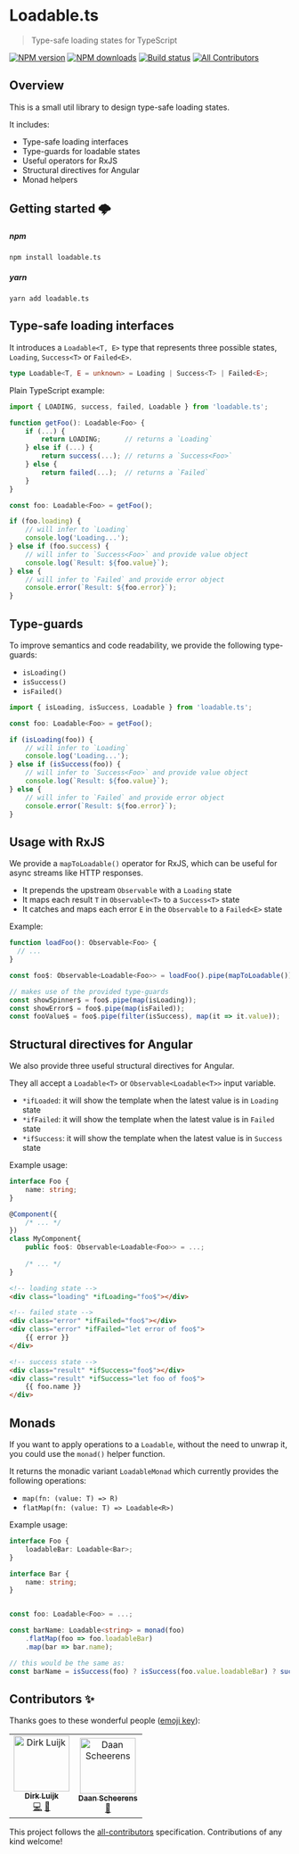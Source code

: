 # Loadable.ts

> Type-safe loading states for TypeScript

[![NPM version](http://img.shields.io/npm/v/loadable.ts.svg?style=flat-square)](https://www.npmjs.com/package/loadable.ts)
[![NPM downloads](http://img.shields.io/npm/dm/loadable.ts.svg?style=flat-square)](https://www.npmjs.com/package/loadable.ts)
[![Build status](https://img.shields.io/travis/dirkluijk/loadable.ts.svg?style=flat-square)](https://travis-ci.org/dirkluijk/loadable.ts)
[![All Contributors](https://img.shields.io/badge/all_contributors-2-orange.svg?style=flat-square)](#contributors-)

## Overview

This is a small util library to design type-safe loading states.

It includes:

* Type-safe loading interfaces
* Type-guards for loadable states
* Useful operators for RxJS
* Structural directives for Angular
* Monad helpers

## Getting started 🌩

##### npm

```
npm install loadable.ts
```

##### yarn

```
yarn add loadable.ts
```

## Type-safe loading interfaces

It introduces a `Loadable<T, E>` type that represents three possible states,
`Loading`, `Success<T>` or `Failed<E>`.

```typescript
type Loadable<T, E = unknown> = Loading | Success<T> | Failed<E>;
```

Plain TypeScript example:

```typescript
import { LOADING, success, failed, Loadable } from 'loadable.ts';

function getFoo(): Loadable<Foo> {
    if (...) {
        return LOADING;      // returns a `Loading`
    } else if (...) {
        return success(...); // returns a `Success<Foo>`
    } else {
        return failed(...);  // returns a `Failed`
    }
}

const foo: Loadable<Foo> = getFoo();

if (foo.loading) {
    // will infer to `Loading`
    console.log('Loading...');
} else if (foo.success) {
    // will infer to `Success<Foo>` and provide value object
    console.log(`Result: ${foo.value}`);
} else {
    // will infer to `Failed` and provide error object
    console.error(`Result: ${foo.error}`);
}
```

## Type-guards

To improve semantics and code readability, we provide the following type-guards:

* `isLoading()`
* `isSuccess()`
* `isFailed()`

```typescript
import { isLoading, isSuccess, Loadable } from 'loadable.ts';

const foo: Loadable<Foo> = getFoo();

if (isLoading(foo)) {
    // will infer to `Loading`
    console.log('Loading...');
} else if (isSuccess(foo)) {
    // will infer to `Success<Foo>` and provide value object
    console.log(`Result: ${foo.value}`);
} else {
    // will infer to `Failed` and provide error object
    console.error(`Result: ${foo.error}`);
}
```

## Usage with RxJS

We provide a `mapToLoadable()` operator for RxJS, which can be useful for async streams like HTTP responses.

* It prepends the upstream `Observable` with a `Loading` state
* It maps each result `T` in `Observable<T>` to a `Success<T>` state
* It catches and maps each error `E` in the `Observable` to a `Failed<E>` state

Example:

```typescript
function loadFoo(): Observable<Foo> {
  // ...
}

const foo$: Observable<Loadable<Foo>> = loadFoo().pipe(mapToLoadable());

// makes use of the provided type-guards
const showSpinner$ = foo$.pipe(map(isLoading));
const showError$ = foo$.pipe(map(isFailed));
const fooValue$ = foo$.pipe(filter(isSuccess), map(it => it.value));
```

## Structural directives for Angular

We also provide three useful structural directives for Angular.

They all accept a `Loadable<T>` or `Observable<Loadable<T>>` input variable.

* `*ifLoaded`: it will show the template when the latest value is in `Loading` state
* `*ifFailed`: it will show the template when the latest value is in `Failed` state
* `*ifSuccess`: it will show the template when the latest value is in `Success` state


Example usage:

```typescript
interface Foo {
    name: string;
}

@Component({
    /* ... */
})
class MyComponent{
    public foo$: Observable<Loadable<Foo>> = ...;
    
    /* ... */
}
```

```html
<!-- loading state -->
<div class="loading" *ifLoading="foo$"></div>

<!-- failed state -->
<div class="error" *ifFailed="foo$"></div>
<div class="error" *ifFailed="let error of foo$">
    {{ error }}
</div>

<!-- success state -->
<div class="result" *ifSuccess="foo$"></div>
<div class="result" *ifSuccess="let foo of foo$">
    {{ foo.name }}
</div>
```

## Monads

If you want to apply operations to a `Loadable`, without the need to unwrap it, you could use the `monad()` helper function.

It returns the monadic variant `LoadableMonad` which currently provides the following operations:

* `map(fn: (value: T) => R)`
* `flatMap(fn: (value: T) => Loadable<R>)` 

Example usage:

```typescript
interface Foo {
    loadableBar: Loadable<Bar>;
}

interface Bar {
    name: string;
}


const foo: Loadable<Foo> = ...;

const barName: Loadable<string> = monad(foo)
    .flatMap(foo => foo.loadableBar)
    .map(bar => bar.name);

// this would be the same as:
const barName = isSuccess(foo) ? isSuccess(foo.value.loadableBar) ? success(foo.value.loadableBar.value.name) : foo.value.loadableBar : foo

```

## Contributors ✨

Thanks goes to these wonderful people ([emoji key](https://allcontributors.org/docs/en/emoji-key)):

<!-- ALL-CONTRIBUTORS-LIST:START - Do not remove or modify this section -->
<!-- prettier-ignore-start -->
<!-- markdownlint-disable -->
<table>
  <tr>
    <td align="center"><a href="https://github.com/dirkluijk"><img src="https://avatars2.githubusercontent.com/u/2102973?v=4" width="100px;" alt="Dirk Luijk"/><br /><sub><b>Dirk Luijk</b></sub></a><br /><a href="https://github.com/dirkluijk/loadable-ts/commits?author=dirkluijk" title="Code">💻</a> <a href="https://github.com/dirkluijk/loadable-ts/commits?author=dirkluijk" title="Documentation">📖</a></td>
    <td align="center"><a href="https://craftsmen.nl/"><img src="https://avatars0.githubusercontent.com/u/16564855?v=4" width="100px;" alt="Daan Scheerens"/><br /><sub><b>Daan Scheerens</b></sub></a><br /><a href="#ideas-dscheerens" title="Ideas, Planning, & Feedback">🤔</a></td>
  </tr>
</table>

<!-- markdownlint-enable -->
<!-- prettier-ignore-end -->
<!-- ALL-CONTRIBUTORS-LIST:END -->

This project follows the [all-contributors](https://github.com/all-contributors/all-contributors) specification. Contributions of any kind welcome!
